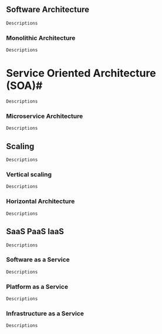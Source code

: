 ## Software Architecture ##
``
	Descriptions
``
### Monolithic Architecture ###
``
	Descriptions
``
# Service Oriented Architecture (SOA)#
``
	Descriptions
``
### Microservice Architecture ###
``
	Descriptions
``
## Scaling ##
``
	Descriptions
``
### Vertical scaling ###
``
	Descriptions
``
### Horizontal Architecture ###

``
	Descriptions
``
## SaaS PaaS IaaS ##
``
	Descriptions
``
### Software as a Service ###
``
	Descriptions
``
### Platform as a Service ###
``
	Descriptions
``
### Infrastructure as a Service ###
``
	Descriptions
``


